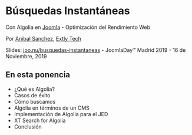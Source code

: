 # <i class="fab fa-searchengin"></i> Búsquedas Instantáneas <!-- .slide: class="home" -->

Con Algolia en [Joomla](http:/joomla.org) - Optimización del Rendimiento Web

Por [Anibal Sanchez](https://blog.anibalhsanchez.com), [Extly Tech](https://extly.com)

Slides: [joo.nu/busquedas-instantaneas](https://joo.nu/busquedas-instantaneas) - JoomlaDay™ Madrid 2019 - 16 de Noviembre, 2019


## En esta ponencia

- ¿Qué es Algolia?
- Casos de éxito
- Cómo buscamos
- Algolia en términos de un CMS
- Implementación de Algolia para el JED
- XT Search for Algolia
- Conclusión

